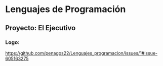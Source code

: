 # Lenguajes de Programación
## Proyecto: El Ejecutivo
### Logo:
https://github.com/penagos22/Lenguajes_programacion/issues/1#issue-605163275
